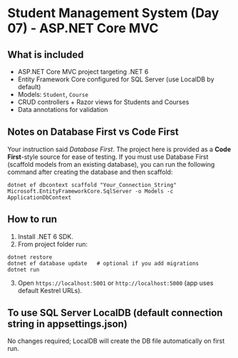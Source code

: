 # Student Management System (Day 07) - ASP.NET Core MVC

## What is included
- ASP.NET Core MVC project targeting .NET 6
- Entity Framework Core configured for SQL Server (use LocalDB by default)
- Models: `Student`, `Course`
- CRUD controllers + Razor views for Students and Courses
- Data annotations for validation

## Notes on Database First vs Code First
Your instruction said *Database First*. The project here is provided as a **Code First**-style source for ease of testing. If you must use Database First (scaffold models from an existing database), you can run the following command after creating the database and then scaffold:
```
dotnet ef dbcontext scaffold "Your_Connection_String" Microsoft.EntityFrameworkCore.SqlServer -o Models -c ApplicationDbContext
```

## How to run
1. Install .NET 6 SDK.
2. From project folder run:
```
dotnet restore
dotnet ef database update   # optional if you add migrations
dotnet run
```
3. Open `https://localhost:5001` or `http://localhost:5000` (app uses default Kestrel URLs).

## To use SQL Server LocalDB (default connection string in appsettings.json)
No changes required; LocalDB will create the DB file automatically on first run.
